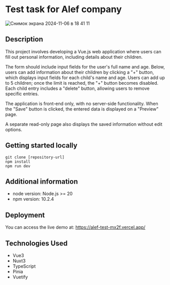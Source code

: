 # Test task for Alef company

![Снимок экрана 2024-11-06 в 18 41 11](https://github.com/user-attachments/assets/00bee8dd-7f2d-431f-adbf-cf24b6562235)

## Description
This project involves developing a Vue.js web application where users can fill out personal information, including details about their children.

The form should include input fields for the user's full name and age. Below, users can add information about their children by clicking a "+" button, which displays input fields for each child's name and age. Users can add up to 5 children; once the limit is reached, the "+" button becomes disabled. Each child entry includes a "delete" button, allowing users to remove specific entries.

The application is front-end only, with no server-side functionality. When the "Save" button is clicked, the entered data is displayed on a "Preview" page.

A separate read-only page also displays the saved information without edit options.

## Getting started locally
```
git clone [repository-url]
npm install
npm run dev
```

## Additional information
* node version: Node.js >= 20
* npm version: 10.2.4

## Deployment
You can access the live demo at: https://alef-test-mx2f.vercel.app/

## Technologies Used
* Vue3
* Nuxt3
* TypeScript
* Pinia
* Vuetify

